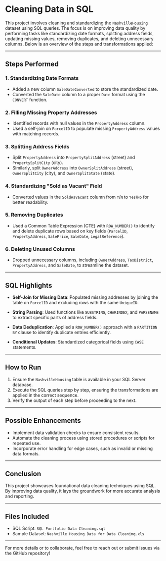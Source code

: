 # Cleaning Data in SQL

This project involves cleaning and standardizing the `NashvilleHousing` dataset using SQL queries. The focus is on improving data quality by performing tasks like standardizing date formats, splitting address fields, updating missing values, removing duplicates, and deleting unnecessary columns. Below is an overview of the steps and transformations applied:

---

## Steps Performed

### 1. **Standardizing Date Formats**
- Added a new column `SaleDateConverted` to store the standardized date.
- Converted the `SaleDate` column to a proper `Date` format using the `CONVERT` function.

### 2. **Filling Missing Property Addresses**
- Identified records with null values in the `PropertyAddress` column.
- Used a self-join on `ParcelID` to populate missing `PropertyAddress` values with matching records.

### 3. **Splitting Address Fields**
- Split `PropertyAddress` into `PropertySplitAddress` (street) and `PropertySplitCity` (city).
- Similarly, split `OwnerAddress` into `OwnerSplitAddress` (street), `OwnerSplitCity` (city), and `OwnerSplitState` (state).

### 4. **Standardizing "Sold as Vacant" Field**
- Converted values in the `SoldAsVacant` column from `Y`/`N` to `Yes`/`No` for better readability.

### 5. **Removing Duplicates**
- Used a Common Table Expression (CTE) with `ROW_NUMBER()` to identify and delete duplicate rows based on key fields (`ParcelID`, `PropertyAddress`, `SalePrice`, `SaleDate`, `LegalReference`).

### 6. **Deleting Unused Columns**
- Dropped unnecessary columns, including `OwnerAddress`, `TaxDistrict`, `PropertyAddress`, and `SaleDate`, to streamline the dataset.

---

## SQL Highlights
- **Self-Join for Missing Data**:
  Populated missing addresses by joining the table on `ParcelID` and excluding rows with the same `UniqueID`.

- **String Parsing**:
  Used functions like `SUBSTRING`, `CHARINDEX`, and `PARSENAME` to extract specific parts of address fields.

- **Data Deduplication**:
  Applied a `ROW_NUMBER()` approach with a `PARTITION BY` clause to identify duplicate entries efficiently.

- **Conditional Updates**:
  Standardized categorical fields using `CASE` statements.

---

## How to Run
1. Ensure the `NashvilleHousing` table is available in your SQL Server database.
2. Execute the SQL queries step by step, ensuring the transformations are applied in the correct sequence.
3. Verify the output of each step before proceeding to the next.

---

## Possible Enhancements
- Implement data validation checks to ensure consistent results.
- Automate the cleaning process using stored procedures or scripts for repeated use.
- Incorporate error handling for edge cases, such as invalid or missing data formats.

---

## Conclusion
This project showcases foundational data cleaning techniques using SQL. By improving data quality, it lays the groundwork for more accurate analysis and reporting.

---

## Files Included
- SQL Script: `SQL Portfolio Data Cleaning.sql`
- Sample Dataset: `Nashville Housing Data for Data Cleaning.xls` 

---

For more details or to collaborate, feel free to reach out or submit issues via the GitHub repository!

